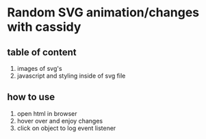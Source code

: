 # Random SVG animation/changes with cassidy

## table of content
1. images of svg's
2. javascript and styling inside of svg file

## how to use
1. open html in browser
2. hover over and enjoy changes
3. click on object to log event listener
